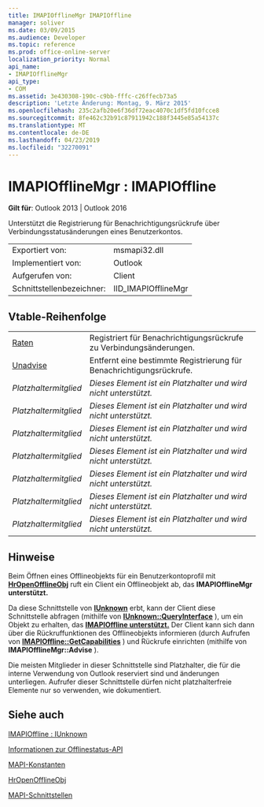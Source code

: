 ```yaml
---
title: IMAPIOfflineMgr IMAPIOffline
manager: soliver
ms.date: 03/09/2015
ms.audience: Developer
ms.topic: reference
ms.prod: office-online-server
localization_priority: Normal
api_name:
- IMAPIOfflineMgr
api_type:
- COM
ms.assetid: 3e430308-190c-c9bb-fffc-c26ffecb73a5
description: 'Letzte Änderung: Montag, 9. März 2015'
ms.openlocfilehash: 235c2afb20e6f36df72eac4070c1df5fd10fcce8
ms.sourcegitcommit: 8fe462c32b91c87911942c188f3445e85a54137c
ms.translationtype: MT
ms.contentlocale: de-DE
ms.lasthandoff: 04/23/2019
ms.locfileid: "32270091"
---
```

# <a name="imapiofflinemgr--imapioffline"></a>IMAPIOfflineMgr : IMAPIOffline

  
  
**Gilt für**: Outlook 2013 | Outlook 2016 
  
Unterstützt die Registrierung für Benachrichtigungsrückrufe über Verbindungsstatusänderungen eines Benutzerkontos.
  
|||
|:-----|:-----|
|Exportiert von:  <br/> |msmapi32.dll  <br/> |
|Implementiert von:  <br/> |Outlook  <br/> |
|Aufgerufen von:  <br/> |Client  <br/> |
|Schnittstellenbezeichner:  <br/> |IID_IMAPIOfflineMgr  <br/> |
   
## <a name="vtable-order"></a>Vtable-Reihenfolge

|||
|:-----|:-----|
|[Raten](imapiofflinemgr-advise.md) <br/> |Registriert für Benachrichtigungsrückrufe zu Verbindungsänderungen.  <br/> |
|[Unadvise](imapiofflinemgr-unadvise.md) <br/> |Entfernt eine bestimmte Registrierung für Benachrichtigungsrückrufe.  <br/> |
| *Platzhaltermitglied*  <br/> | *Dieses Element ist ein Platzhalter und wird nicht unterstützt.*  <br/> |
| *Platzhaltermitglied*  <br/> | *Dieses Element ist ein Platzhalter und wird nicht unterstützt.*  <br/> |
| *Platzhaltermitglied*  <br/> | *Dieses Element ist ein Platzhalter und wird nicht unterstützt.*  <br/> |
| *Platzhaltermitglied*  <br/> | *Dieses Element ist ein Platzhalter und wird nicht unterstützt.*  <br/> |
| *Platzhaltermitglied*  <br/> | *Dieses Element ist ein Platzhalter und wird nicht unterstützt.*  <br/> |
| *Platzhaltermitglied*  <br/> | *Dieses Element ist ein Platzhalter und wird nicht unterstützt.*  <br/> |
| *Platzhaltermitglied*  <br/> | *Dieses Element ist ein Platzhalter und wird nicht unterstützt.*  <br/> |
   
## <a name="remarks"></a>Hinweise

Beim Öffnen eines Offlineobjekts für ein Benutzerkontoprofil mit **[HrOpenOfflineObj](hropenofflineobj.md)** ruft ein Client ein Offlineobjekt ab, das **IMAPIOfflineMgr unterstützt.** 
  
Da diese Schnittstelle von **[IUnknown](https://msdn.microsoft.com/library/ms680509%28v=VS.85%29.aspx)** erbt, kann der Client diese Schnittstelle abfragen (mithilfe von **[IUnknown::QueryInterface](https://msdn.microsoft.com/library/ms682521%28v=VS.85%29.aspx)** ), um ein Objekt zu erhalten, das **[IMAPIOffline unterstützt.](imapiofflineiunknown.md)** Der Client kann sich dann über die Rückruffunktionen des Offlineobjekts informieren (durch Aufrufen von **[IMAPIOffline::GetCapabilities](imapioffline-getcapabilities.md)** ) und Rückrufe einrichten (mithilfe von **IMAPIOfflineMgr::Advise** ). 
  
Die meisten Mitglieder in dieser Schnittstelle sind Platzhalter, die für die interne Verwendung von Outlook reserviert sind und änderungen unterliegen. Aufrufer dieser Schnittstelle dürfen nicht platzhalterfreie Elemente nur so verwenden, wie dokumentiert.
  
## <a name="see-also"></a>Siehe auch



[IMAPIOffline : IUnknown](imapiofflineiunknown.md)


[Informationen zur Offlinestatus-API](about-the-offline-state-api.md)
  
[MAPI-Konstanten](mapi-constants.md)
  
[HrOpenOfflineObj](hropenofflineobj.md)
  
[MAPI-Schnittstellen](mapi-interfaces.md)

